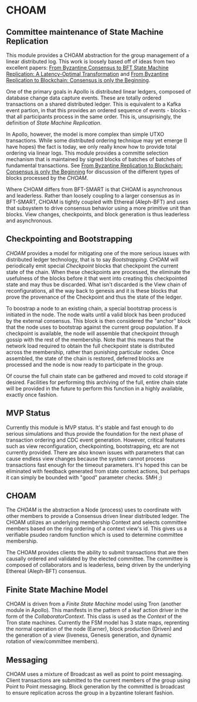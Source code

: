 # CHOAM

## Committee maintenance of State Machine Replication

This module provides a CHOAM abstraction for the group management of a linear distributed log.  This work is loosely based off of ideas from two excellent papers: [From Byzantine Consensus to BFT State Machine Replication: A Latency-Optimal Transformation](https://www.researchgate.net/profile/Alysson_Bessani/publication/254037731_From_Byzantine_Consensus_to_BFT_State_Machine_Replication_A_Latency-Optimal_Transformation/links/562f872108ae4742240af924/From-Byzantine-Consensus-to-BFT-State-Machine-Replication-A-Latency-Optimal-Transformation.pdf) and [From Byzantine Replication to Blockchain: Consensus is only the Beginning](https://arxiv.org/abs/2004.14527).

One of the primary goals in Apollo is distributed linear ledgers, composed of database change data capture events.  These are totally ordered transactions on a shared distributed ledger.  This is equivalent to a Kafka event partion,
in that this provides an ordered sequence of events - blocks - that all participants process in the same order.  This is, unsuprisingly, the definition of _State Machine Replication_.

In Apollo, however, the model is more complex than simple UTXO transactions.  While some distributed ordering technique may yet emerge (I have hopes) the fact is today, we only really know how to provide total ordering via linear logs.
This module provides a committe selection mechanism that is maintained by signed blocks of batches of batches of fundamental transactions.  See [From Byzantine Replication to Blockchain: Consensus is only the Beginning](https://arxiv.org/abs/2004.14527) for discussion of the different types of blocks processed by the _CHOAM_.

Where CHOAM differs from BFT-SMART is that CHOAM is asynchronous and leaderless.  Rather than loosely coupling to a larger consensus as in BFT-SMART, CHOAM is tightly coupled with Ethereal (Aleph-BFT) and uses that subsystem to drive consensus behavior using a more primitive unit than blocks.  View changes, checkpoints, and block generation is thus leaderless and asynchronous.

## Checkpointing and Bootstrapping

_CHOAM_  provides a model for mitigating one of the more serious issues with distributed ledger technology, that is to say *Bootstrapping*.  CHOAM will periodically emit special _Checkpoint_ blocks that checkpoint the current state
of the chain.  When these checkpoints are processed, the eliminate the usefulness of the blocks before it that went into creating this checkpointed state and may thus be discarded.  What isn't discarded is the View chain of reconfigurations,
all the way back to genesis and it is these blocks that prove the provenance of the Checkpoint and thus the state of the ledger.

To boostrap a node to an existing chain, a special bootstrap process is initiated in the node.  The node waits until a valid block has been produced by the external consensus.  This block is then considered the "anchor" block that the node
uses to bootstrap against the current group population.  If a checkpoint is available, the node will assemble that checkpoint through gossip with the rest of the membership.  Note that this means that the network load required to obtain the
full checkpoint state is distributed across the membership, rather than punishing particular nodes.  Once assembled, the state of the chain is restored, deferred blocks are processed and the node is now ready to participate in the group.

Of course the full chain state can be gathered and moved to cold storage if desired.  Facilities for performing this archiving of the full, entire chain state will be provided in the future to perform this function in a highly available,
exactly once fashion.

## MVP Status

Currently this module is MVP status.  It's stable and fast enough to do serious simulations and thus provide the foundation for the next phase of transaction ordering and CDC event generation.  However, critical features such as
view reconfiguration, checkpointing, bootstrapping, etc are not currently provided.  There are also known issues with parameters that can cause endless view changes because the system cannot process transactions fast enough for the
timeout parameters.  It's hoped this can be eliminated with feedback generated from state context actions, but perhaps it can simply be bounded with "good" parameter checks.  SMH ;)

## CHOAM

The _CHOAM_ is the abstraction a Node (process) uses to coordinate with other members to provide a Consensus driven linear distributed ledger.  The CHOAM utilizes an underlying membership Context and selects committee
members based on the ring ordering of a context view's id.  This gives us a verifiable psudeo random function which is used to determine committee membership.

The CHOAM provides clients the ability to submit transactions that are then causally ordered and validated by the elected committee.  The committee is composed of collaborators and is leaderless, being driven by the underlying Ethereal (Aleph-BFT) consensus.

## Finite State Machine Model

CHOAM is driven from a _Finite State Machine_ model using Tron (another module in Apollo).  This manifests in the pattern of a leaf action driver in the form of the _CollaboratorContext_.  This class is used as the _Context_
of the Tron state machines.  Currently the FSM model has 3 state maps, reprenting the normal operation of the node (Earner), block production (Driven) and the generation of a view (liveness, Genesis generation, and dynamic rotation of view/committee members).

## Messaging

CHOAM uses a mixture of Broadcast as well as point to point messaging.  Client transactions are submitted to the current members of the group using Point to Point messaging.  Block generation by the committed is broadcast to ensure replication across the group in a byzantine tolerant fashion.
